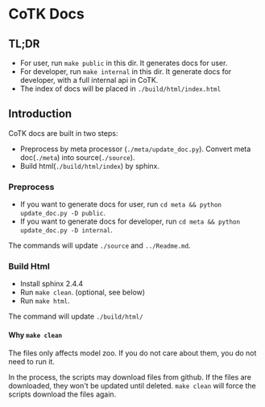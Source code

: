 # CoTK Docs 

## TL;DR

* For user, run `make public` in this dir. It generates docs for user.
* For developer, run `make internal` in this dir. It generate docs for developer, with a full internal api in CoTK.
* The index of docs will be placed in `./build/html/index.html`

## Introduction

CoTK docs are built in two steps:

* Preprocess by meta processor (`./meta/update_doc.py`). Convert meta doc(`./meta`) into source(`./source`).
* Build html(`./build/html/index`) by sphinx.

### Preprocess

* If you want to generate docs for user, run `cd meta && python update_doc.py -D public`.
* If you want to generate docs for developer, run `cd meta && python update_doc.py -D internal`.

The commands will update `./source` and `../Readme.md`.

### Build Html

* Install sphinx 2.4.4
* Run `make clean`. (optional, see below)
* Run `make html`.

The command will update `./build/html/`

#### Why `make clean`

The files only affects model zoo. If you do not care about them, you do not need to run it.

In the process, the scripts may download files from github. If the files are downloaded, they won't be updated until deleted. `make clean` will force the scripts download the files again.
